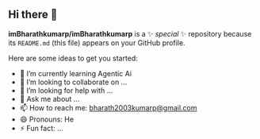 ## Hi there 👋


**imBharathkumarp/imBharathkumarp** is a ✨ _special_ ✨ repository because its `README.md` (this file) appears on your GitHub profile.

Here are some ideas to get you started:

- 🌱 I’m currently learning Agentic Ai
- 👯 I’m looking to collaborate on ...
- 🤔 I’m looking for help with ...
- 💬 Ask me about ...
- 📫 How to reach me: bharath2003kumarp@gmail.com
- 😄 Pronouns: He
- ⚡ Fun fact: ...
